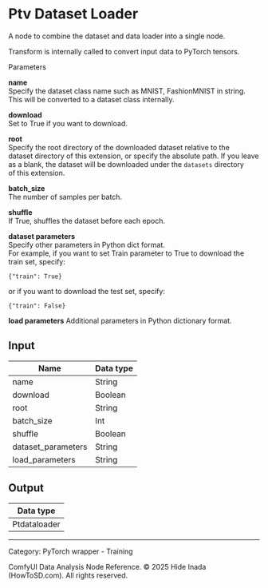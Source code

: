 # Ptv Dataset Loader
A node to combine the dataset and data loader into a single node.

Transform is internally called to convert input data to PyTorch tensors.

Parameters  

**name**  
  Specify the dataset class name such as MNIST, FashionMNIST in string.  
  This will be converted to a dataset class internally.  

**download**  
  Set to True if you want to download.  

**root**  
  Specify the root directory of the downloaded dataset relative to the  
  dataset directory of this extension, or specify the absolute path.
  If you leave as a blank, the dataset will be downloaded under the `datasets` directory  
  of this extension.

**batch_size**  
  The number of samples per batch.  

**shuffle**  
  If True, shuffles the dataset before each epoch.

**dataset parameters**  
  Specify other parameters in Python dict format.  
  For example, if you want to set Train parameter to True to download the train set, specify:  
  ```  
  {"train": True}  
  ```  
  or if you want to download the test set, specify:  
  ```  
  {"train": False}  
  ```  

**load parameters**
  Additional parameters in Python dictionary format.

## Input
| Name | Data type |
|---|---|
| name | String |
| download | Boolean |
| root | String |
| batch_size | Int |
| shuffle | Boolean |
| dataset_parameters | String |
| load_parameters | String |

## Output
| Data type |
|---|
| Ptdataloader |

<HR>
Category: PyTorch wrapper - Training

ComfyUI Data Analysis Node Reference. © 2025 Hide Inada (HowToSD.com). All rights reserved.
